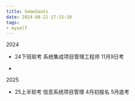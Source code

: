 ```yaml
---
title: SomeGoats
date: 2024-08-22 17:15:10
tags:
- myself
---
```

2024
- 24下班软考 系统集成项目管理工程师   11月9日考

- 


2025
- 25上半软考 信息系统项目管理 4月初报名 5月底考